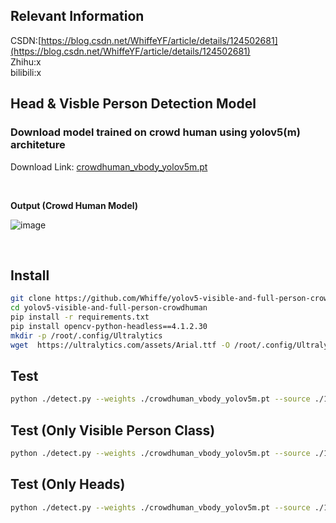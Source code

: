 ## Relevant Information
CSDN:[https://blog.csdn.net/WhiffeYF/article/details/124502681](https://blog.csdn.net/WhiffeYF/article/details/124502681)<br/>
Zhihu:x<br/>
bilibili:x<br/>

##  Head & Visble Person Detection Model 

### Download model trained on crowd human using yolov5(m) architeture
Download Link:  [crowdhuman_vbody_yolov5m.pt](https://drive.google.com/file/d/1VJtrdE85Wc4xSZXqAPUkWABLResUYG8V/view?usp=sharing) 


<br/>

**Output (Crowd Human Model)**

![image](https://img-blog.csdnimg.cn/2bb374c4d17c4e049b9506b76ba6db6f.png)

<br/>


## Install

```bash
git clone https://github.com/Whiffe/yolov5-visible-and-full-person-crowdhuman.git
cd yolov5-visible-and-full-person-crowdhuman
pip install -r requirements.txt 
pip install opencv-python-headless==4.1.2.30
mkdir -p /root/.config/Ultralytics
wget  https://ultralytics.com/assets/Arial.ttf -O /root/.config/Ultralytics/Arial.ttf

```

## Test

```bash
python ./detect.py --weights ./crowdhuman_vbody_yolov5m.pt --source ./1.jpeg --save-txt --save-conf


```
  
  
## Test (Only Visible Person Class)

```bash
python ./detect.py --weights ./crowdhuman_vbody_yolov5m.pt --source ./1.jpeg --save-txt --save-conf --classes 1


```

  
## Test (Only Heads)

```bash
python ./detect.py --weights ./crowdhuman_vbody_yolov5m.pt --source ./1.jpeg --save-txt --save-conf --classes 0

```
